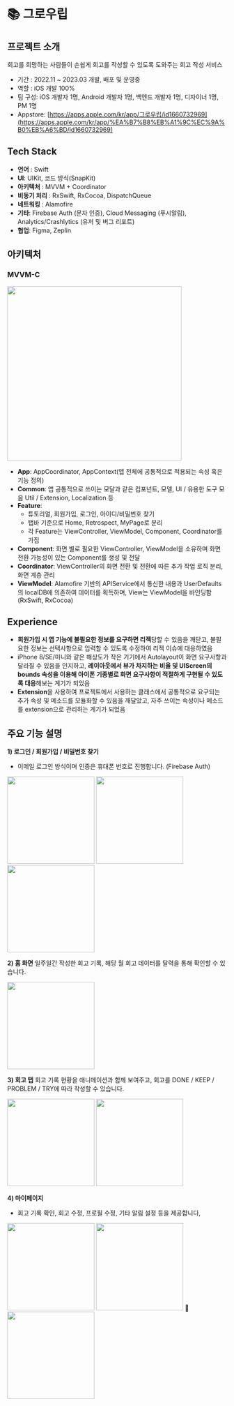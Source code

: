# 📚 그로우립

## 프로젝트 소개

회고를 희망하는 사람들이 손쉽게 회고를 작성할 수 있도록 도와주는 회고 작성 서비스
- 기간 : 2022.11 ~ 2023.03 개발, 배포 및 운영중
- 역할 : iOS 개발 100%
- 팀 구성: iOS 개발자 1명, Android 개발자 1명, 백엔드 개발자 1명, 디자이너 1명, PM 1명
- Appstore: [https://apps.apple.com/kr/app/그로우립/id1660732969](https://apps.apple.com/kr/app/%EA%B7%B8%EB%A1%9C%EC%9A%B0%EB%A6%BD/id1660732969)


## Tech Stack

-   **언어**  : Swift
-   **UI**: UIKit, 코드 방식(SnapKit)
-   **아키텍처**  : MVVM + Coordinator
-   **비동기 처리**  : RxSwift, RxCocoa, DispatchQueue
-   **네트워킹** : Alamofire
-   **기타**: Firebase Auth (문자 인증), Cloud Messaging (푸시알림), Analytics/Crashlytics (유저 및 버그 리포트)
-   **협업**:  Figma, Zeplin


## 아키텍처
### MVVM-C
<img width="400" src="https://github.com/runner-be/RunnerBe-iOS/assets/37764504/0e9cc9b1-1e9b-44f4-8d17-98f4e58f0b87"/> <br/>

- **App**: AppCoordinator, AppContext(앱 전체에 공통적으로 적용되는 속성 혹은 기능 정의)
- **Common**: 앱 공통적으로 쓰이는 모달과 같은 컴포넌트, 모델, UI / 유용한 도구 모음 Util / Extension, Localization 등
- **Feature**: 
  - 튜토리얼, 회원가입, 로그인, 아이디/비밀번호 찾기
  - 탭바 기준으로 Home, Retrospect, MyPage로 분리
  - 각 Feature는 ViewController, ViewModel, Component, Coordinator를 가짐
- **Component**: 화면 별로 필요한 ViewController, ViewModel을 소유하며 화면 전환 가능성이 있는 Component를 생성 및 전달
- **Coordinator**: ViewController의 화면 전환 및 전환에 따른 추가 작업 로직 분리, 화면 계층 관리
 - **ViewModel**: Alamofire 기반의 APIService에서 통신한 내용과 UserDefaults의 localDB에 의존하여 데이터를 획득하며, View는 ViewModel을 바인딩함 (RxSwift, RxCocoa)

## Experience
-  **회원가입 시 앱 기능에 불필요한 정보를 요구하면 리젝**당할 수 있음을 깨닫고, 불필요한 정보는 선택사항으로 입력할 수 있도록 수정하여 리젝 이슈에 대응하였음
-   iPhone 8/SE/미니와 같은 해상도가 작은 기기에서 Autolayout이 화면 요구사항과 달라질 수 있음을 인지하고, **레이아웃에서 뷰가 차지하는 비율 및 UIScreen의 bounds 속성을 이용해 아이폰 기종별로 화면 요구사항이 적절하게 구현될 수 있도록 대응**해보는 계기가 되었음
-   **Extension**을 사용하여 프로젝트에서 사용하는 클래스에서 공통적으로 요구되는 추가 속성 및 메소드를 모듈화할 수 있음을 깨달았고, 자주 쓰이는 속성이나 메소드를 extension으로 관리하는 계기가 되었음

## 주요 기능 설명

**1) 로그인 / 회원가입 / 비밀번호 찾기**
- 이메일 로그인 방식이며 인증은 휴대폰 번호로 진행합니다. (Firebase Auth)

<img width="200" src="https://github.com/runner-be/RunnerBe-iOS/assets/37764504/5e31ba9b-8968-4b47-8851-192d39570587" />  <img width="200" src="https://github.com/runner-be/RunnerBe-iOS/assets/37764504/251f4d72-a25a-49bd-9ab7-41560d0e548b" />  <img width="200" src="https://github.com/runner-be/RunnerBe-iOS/assets/37764504/d2a5b1af-10ea-4f2b-b4e2-d3c58d0e1395" />

**2) 홈 화면**
일주일간 작성한 회고 기록, 해당 월 회고 데이터를 달력을 통해 확인할 수 있습니다.

<img width="200" src="https://github.com/runner-be/RunnerBe-iOS/assets/37764504/9e18e8bf-65e1-482d-9a84-798939f3944b" /> 

**3) 회고 탭**
회고 기록 현황을 애니메이션과 함께 보여주고, 회고를 DONE / KEEP / PROBLEM / TRY에 따라 작성할 수 있습니다.

<img width="200" src="https://github.com/runner-be/RunnerBe-iOS/assets/37764504/de76de06-8554-475f-accd-1fa2f57d0ecf" />
<img width="200" src="https://github.com/runner-be/RunnerBe-iOS/assets/37764504/441b1dce-7a1a-4bed-b188-f4974f440a74" />

**4) 마이페이지**
- 회고 기록 확인, 회고 수정, 프로필 수정, 기타 알림 설정 등을 제공합니다,

<img width="200" src="https://github.com/runner-be/RunnerBe-iOS/assets/37764504/c3029aeb-2bb1-44fa-8ae1-461ccdafc646" />
<img width="200" src="https://github.com/runner-be/RunnerBe-iOS/assets/37764504/57aabd61-2bb3-4d3e-b336-2ab1e3d4f542" /> <img src="https://github.com/runner-be/RunnerBe-iOS/assets/37764504/3b01b00d-c891-4a34-b516-b068eed7b17d" width="200" />
